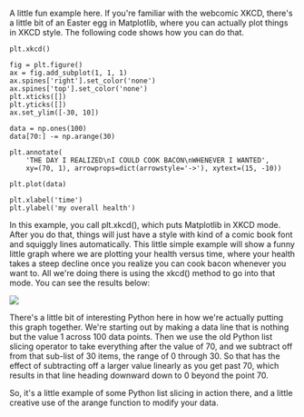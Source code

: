 A little fun example here. If you're familiar with the webcomic XKCD, there's a little bit of an Easter egg in Matplotlib, where you can actually plot things in XKCD style. The following code shows how you can do that.

```
plt.xkcd() 
 
fig = plt.figure() 
ax = fig.add_subplot(1, 1, 1) 
ax.spines['right'].set_color('none') 
ax.spines['top'].set_color('none') 
plt.xticks([]) 
plt.yticks([]) 
ax.set_ylim([-30, 10]) 
 
data = np.ones(100) 
data[70:] -= np.arange(30) 
 
plt.annotate( 
    'THE DAY I REALIZED\nI COULD COOK BACON\nWHENEVER I WANTED', 
    xy=(70, 1), arrowprops=dict(arrowstyle='->'), xytext=(15, -10)) 
 
plt.plot(data) 
 
plt.xlabel('time') 
plt.ylabel('my overall health') 
```

In this example, you call plt.xkcd(), which puts Matplotlib in XKCD mode. After you do that, things will just have a style with kind of a comic book font and squiggly lines automatically. This little simple example will show a funny little graph where we are plotting your health versus time, where your health takes a steep decline once you realize you can cook bacon whenever you want to. All we're doing there is using the xkcd() method to go into that mode. You can see the results below:

![](https://github.com/fenago/katacoda-scenarios/raw/master/datascience-machine-learning/datascience-machine-learning-chapter-03-01/steps/2/10.png)

There's a little bit of interesting Python here in how we're actually putting this graph together. We're starting out by making a data line that is nothing but the value 1 across 100 data points. Then we use the old Python list slicing operator to take everything after the value of 70, and we subtract off from that sub-list of 30 items, the range of 0 through 30. So that has the effect of subtracting off a larger value linearly as you get past 70, which results in that line heading downward down to 0 beyond the point 70.

So, it's a little example of some Python list slicing in action there, and a little creative use of the arange function to modify your data.
